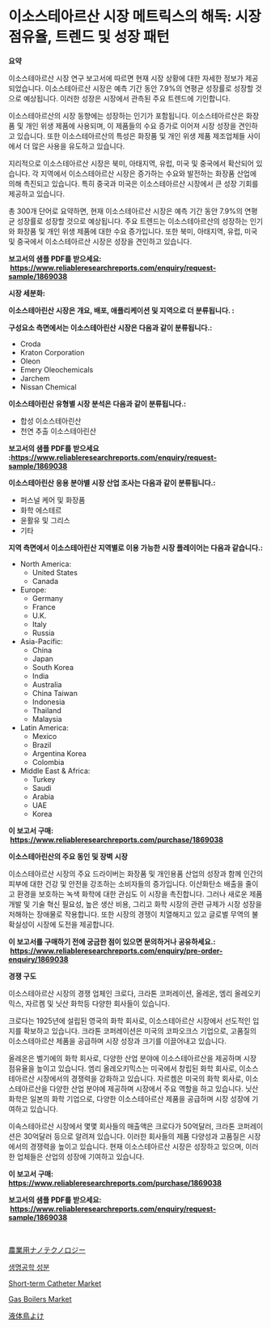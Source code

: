 <p><h1>이소스테아르산 시장 메트릭스의 해독: 시장 점유율, 트렌드 및 성장 패턴</h1></p><p><strong>요약</strong></p>
<p><p>이소스테아르산 시장 연구 보고서에 따르면 현재 시장 상황에 대한 자세한 정보가 제공되었습니다. 이소스테아르산 시장은 예측 기간 동안 7.9%의 연평균 성장률로 성장할 것으로 예상됩니다. 이러한 성장은 시장에서 관측된 주요 트렌드에 기인합니다.</p><p>이소스테아르산의 시장 동향에는 성장하는 인기가 포함됩니다. 이소스테아르산은 화장품 및 개인 위생 제품에 사용되며, 이 제품들의 수요 증가로 이어져 시장 성장을 견인하고 있습니다. 또한 이소스테아르산의 특성은 화장품 및 개인 위생 제품 제조업체들 사이에서 더 많은 사용을 유도하고 있습니다.</p><p>지리적으로 이소스테아르산 시장은 북미, 아태지역, 유럽, 미국 및 중국에서 확산되어 있습니다. 각 지역에서 이소스테아르산 시장은 증가하는 수요와 발전하는 화장품 산업에 의해 촉진되고 있습니다. 특히 중국과 미국은 이소스테아르산 시장에서 큰 성장 기회를 제공하고 있습니다.</p><p>총 300개 단어로 요약하면, 현재 이소스테아르산 시장은 예측 기간 동안 7.9%의 연평균 성장률로 성장할 것으로 예상됩니다. 주요 트렌드는 이소스테아르산의 성장하는 인기와 화장품 및 개인 위생 제품에 대한 수요 증가입니다. 또한 북미, 아태지역, 유럽, 미국 및 중국에서 이소스테아르산 시장은 성장을 견인하고 있습니다.</p></p>
<p><strong>보고서의 샘플 PDF를 받으세요: &nbsp;<a href="https://www.reliableresearchreports.com/enquiry/request-sample/1869038">https://www.reliableresearchreports.com/enquiry/request-sample/1869038</a></strong></p>
<p><strong>시장 세분화:</strong></p>
<p><strong> 이소스테아린산 시장은 개요, 배포, 애플리케이션 및 지역으로 더 분류됩니다. :</strong></p>
<p><strong>구성요소 측면에서는 이소스테아린산 시장은 다음과 같이 분류됩니다.:</strong></p>
<p><ul><li>Croda</li><li>Kraton Corporation</li><li>Oleon</li><li>Emery Oleochemicals</li><li>Jarchem</li><li>Nissan Chemical</li></ul></p>
<p><strong> 이소스테아린산 유형별 시장 분석은 다음과 같이 분류됩니다.:</strong></p>
<p><ul><li>합성 이소스테아린산</li><li>천연 추출 이소스테아린산</li></ul></p>
<p><strong>보고서의 샘플 PDF를 받으세요 :<a href="https://www.reliableresearchreports.com/enquiry/request-sample/1869038">https://www.reliableresearchreports.com/enquiry/request-sample/1869038</a></strong></p>
<p><strong> 이소스테아린산 응용 분야별 시장 산업 조사는 다음과 같이 분류됩니다.:</strong></p>
<p><ul><li>퍼스널 케어 및 화장품</li><li>화학 에스테르</li><li>윤활유 및 그리스</li><li>기타</li></ul></p>
<p><strong>지역 측면에서 이소스테아린산 지역별로 이용 가능한 시장 플레이어는 다음과 같습니다.:</strong></p>
<p><ul>
    <li>
        North America:
        <ul>
            <li>United States</li>
            <li>Canada</li>
        </ul>
    </li>
    <li>
        Europe:
        <ul>
            <li>Germany</li>
            <li>France</li>
            <li>U.K.</li>
            <li>Italy</li>
            <li>Russia</li>
        </ul>
    </li>
    <li>
        Asia-Pacific:
        <ul>
            <li>China</li>
            <li>Japan</li>
            <li>South Korea</li>
            <li>India</li>
            <li>Australia</li>
            <li>China Taiwan</li>
            <li>Indonesia</li>
            <li>Thailand</li>
            <li>Malaysia</li>
        </ul>
    </li>
    <li>
        Latin America:
        <ul>
            <li>Mexico</li>
            <li>Brazil</li>
            <li>Argentina Korea</li>
            <li>Colombia</li>
        </ul>
    </li>
    <li>
        Middle East & Africa:
        <ul>
            <li>Turkey</li>
            <li>Saudi</li>
            <li>Arabia</li>
            <li>UAE</li>
            <li>Korea</li>
        </ul>
    </li>
    </ul></p>
<p><strong>이 보고서 구매: &nbsp;<a href="https://www.reliableresearchreports.com/purchase/1869038">https://www.reliableresearchreports.com/purchase/1869038</a></strong></p>
<p><strong>이소스테아린산의 주요 동인 및 장벽 시장</strong></p>
<p><p>이소스테아르산 시장의 주요 드라이버는 화장품 및 개인용품 산업의 성장과 함께 인간의 피부에 대한 건강 및 안전을 강조하는 소비자들의 증가입니다. 이산화탄소 배출을 줄이고 환경을 보호하는 녹색 화학에 대한 관심도 이 시장을 촉진합니다. 그러나 새로운 제품 개발 및 기술 혁신 필요성, 높은 생산 비용, 그리고 화학 시장의 관련 규제가 시장 성장을 저해하는 장애물로 작용합니다. 또한 시장의 경쟁이 치열해지고 있고 글로벌 무역의 불확실성이 시장에 도전을 제공합니다.</p></p>
<p><strong>이 보고서를 구매하기 전에 궁금한 점이 있으면 문의하거나 공유하세요.: &nbsp;<a href="https://www.reliableresearchreports.com/enquiry/pre-order-enquiry/1869038">https://www.reliableresearchreports.com/enquiry/pre-order-enquiry/1869038</a></strong></p>
<p><strong>경쟁 구도</strong></p>
<p><p>이소스테아르산 시장의 경쟁 업체인 크로다, 크라톤 코퍼레이션, 올레온, 엠리 올레오키믹스, 자르켐 및 닛산 화학등 다양한 회사들이 있습니다.</p><p>크로다는 1925년에 설립된 영국의 화학 회사로, 이소스테아르산 시장에서 선도적인 입지를 확보하고 있습니다. 크라톤 코퍼레이션은 미국의 코파오크스 기업으로, 고품질의 이소스테아르산 제품을 공급하며 시장 성장과 크기를 이끌어내고 있습니다.</p><p>올레온은 벨기에의 화학 회사로, 다양한 산업 분야에 이소스테아르산을 제공하며 시장 점유율을 높이고 있습니다. 엠리 올레오키믹스는 미국에서 창립된 화학 회사로, 이소스테아르산 시장에서의 경쟁력을 강화하고 있습니다. 자르켐은 미국의 화학 회사로, 이소스테아르산을 다양한 산업 분야에 제공하며 시장에서 주요 역할을 하고 있습니다. 닛산 화학은 일본의 화학 기업으로, 다양한 이소스테아르산 제품을 공급하며 시장 성장에 기여하고 있습니다.</p><p>이속스테아르산 시장에서 몇몇 회사들의 매출액은 크로다가 50억달러, 크라톤 코퍼레이션은 30억달러 등으로 알려져 있습니다. 이러한 회사들의 제품 다양성과 고품질은 시장에서의 경쟁력을 높이고 있습니다. 현재 이소스테아르산 시장은 성장하고 있으며, 이러한 업체들은 산업의 성장에 기여하고 있습니다.</p></p>
<p><strong>이 보고서 구매: &nbsp; <a href="https://www.reliableresearchreports.com/purchase/1869038">https://www.reliableresearchreports.com/purchase/1869038</a></strong></p>
<p><strong>보고서의 샘플 PDF를 받으세요: &nbsp;<a href="https://www.reliableresearchreports.com/enquiry/request-sample/1869038">https://www.reliableresearchreports.com/enquiry/request-sample/1869038</a></strong><strong></strong></p>
<p>&nbsp;</p>
<p><p><a href="https://medium.com/@jacksonmith1931/%E8%BE%B2%E6%A5%AD%E3%83%8A%E3%83%8E%E3%83%86%E3%82%AF%E3%83%8E%E3%83%AD%E3%82%B8%E3%83%BC%E5%B8%82%E5%A0%B4%E5%B1%95%E6%9C%9B-%E6%A5%AD%E7%95%8C%E6%A6%82%E8%A6%81%E3%81%A8%E4%BA%88%E6%B8%AC-2024%E5%B9%B4%E3%81%8B%E3%82%892031%E5%B9%B4-c2804c707438">農業用ナノテクノロジー</a></p><p><a href="https://github.com/lkwggful07722/Market-Research-Report-List-1/blob/main/90423183106.md">생명공학 성분</a></p><p><a href="https://issuu.com/reportprime-2/docs/short-term-catheter-market-size-2030.pptx">Short-term Catheter Market</a></p><p><a href="https://view.publitas.com/reportprime-1/gas-boilers-market-research-report-provides-thorough-industry-overview-which-offers-an-in-depth-analysis-of-product-trends-and-new-market-divisions/">Gas Boilers Market</a></p><p><a href="https://github.com/ycmtqqhvk3273/Market-Research-Report-List-1/blob/main/25388533563.md">液体鳥よけ</a></p></p>